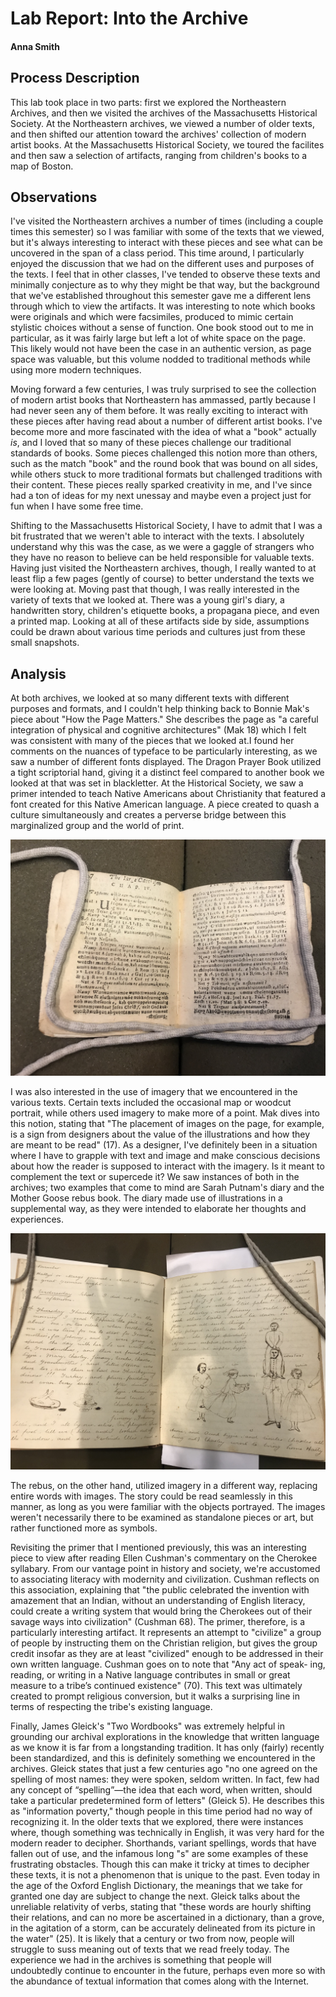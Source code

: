 # Lab Report: Into the Archive

#### Anna Smith

## Process Description

This lab took place in two parts: first we explored the Northeastern Archives, and then we visited the archives of the Massachusetts Historical Society. At the Northeastern archives, we viewed a number of older texts, and then shifted our attention toward the archives' collection of modern artist books. At the Massachusetts Historical Society, we toured the facilites and then saw a selection of artifacts, ranging from children's books to a map of Boston. 

## Observations

I've visited the Northeastern archives a number of times (including a couple times this semester) so I was familiar with some of the texts that we viewed, but it's always interesting to interact with these pieces and see what can be uncovered in the span of a class period. This time around, I particularly enjoyed the discussion that we had on the different uses and purposes of the texts. I feel that in other classes, I've tended to observe these texts and minimally conjecture as to why they might be that way, but the background that we've established throughout this semester gave me a different lens through which to view the artifacts. It was interesting to note which books were originals and which were facsimiles, produced to mimic certain stylistic choices without a sense of function. One book stood out to me in particular, as it was fairly large but left a lot of white space on the page. This likely would not have been the case in an authentic version, as page space was valuable, but this volume nodded to traditional methods while using more modern techniques.

Moving forward a few centuries, I was truly surprised to see the collection of modern artist books that Northeastern has ammassed, partly because I had never seen any of them before. It was really exciting to interact with these pieces after having read about a number of different artist books. I've become more and more fascinated with the idea of what a "book" actually _is_, and I loved that so many of these pieces challenge our traditional standards of books. Some pieces challenged this notion more than others, such as the match "book" and the round book that was bound on all sides, while others stuck to more traditional formats but challenged traditions with their content. These pieces really sparked creativity in me, and I've since had a ton of ideas for my next unessay and maybe even a project just for fun when I have some free time. 

Shifting to the Massachusetts Historical Society, I have to admit that I was a bit frustrated that we weren't able to interact with the texts. I absolutely understand why this was the case, as we were a gaggle of strangers who they have no reason to believe can be held responsible for valuable texts. Having just visited the Northeastern archives, though, I really wanted to at least flip a few pages (gently of course) to better understand the texts we were looking at. Moving past that though, I was really interested in the variety of texts that we looked at. There was a young girl's diary, a handwritten story, children's etiquette books, a propagana piece, and even a printed map. Looking at all of these artifacts side by side, assumptions could be drawn about various time periods and cultures just from these small snapshots. 

## Analysis

At both archives, we looked at so many different texts with different purposes and formats, and I couldn't help thinking back to Bonnie Mak's piece about "How the Page Matters." She describes the page as "a careful integration of physical and cognitive architectures" (Mak 18) which I felt was consistent with many of the pieces that we looked at.I found her comments on the nuances of typeface to be particularly interesting, as we saw a number of different fonts displayed. The Dragon Prayer Book utilized a tight scriptorial hand, giving it a distinct feel compared to another book we looked at that was set in blackletter. At the Historical Society, we saw a primer intended to teach Native Americans about Christianity that featured a font created for this Native American language. A piece created to quash a culture simultaneously and creates a perverse bridge between this marginalized group and the world of print. 

![Mass. Historical Society Indian Primer](/images/IndianPrimer.jpg)


I was also interested in the use of imagery that we encountered in the various texts. Certain texts included the occasional map or woodcut portrait, while others used imagery to make more of a point. Mak dives into this notion, stating that "The placement of images on the page, for example, is a sign from designers about the value of the illustrations and how they are meant to be read" (17). As a designer, I've definitely been in a situation where I have to grapple with text and image and make conscious decisions about how the reader is supposed to interact with the imagery. Is it meant to complement the text or supercede it? We saw instances of both in the archives; two examples that come to mind are Sarah Putnam's diary and the Mother Goose rebus book. The diary made use of illustrations in a supplemental way, as they were intended to elaborate her thoughts and experiences. 

![Mass. Historical Society Sarah Gooll Putnam's Diary](/images/SarahPutnamDiary.jpg) 

The rebus, on the other hand, utilized imagery in a different way, replacing entire words with images. The story could be read seamlessly in this manner, as long as you were familiar with the objects portrayed. The images weren't necessarily there to be examined as standalone pieces or art, but rather functioned more as symbols.

Revisiting the primer that I mentioned previously, this was an interesting piece to view after reading Ellen Cushman's commentary on the Cherokee syllabary. From our vantage point in history and society, we're accustomed to associating literacy with modernity and civilization. Cushman reflects on this association, explaining that "the public celebrated the invention with amazement that an Indian, without an understanding of English literacy, could create a writing system that would bring the Cherokees out of their savage ways into civilization" (Cushman 68). The primer, therefore, is a particularly interesting artifact. It represents an attempt to "civilize" a group of people by instructing them on the Christian religion, but gives the group credit insofar as they are at least "civilized" enough to be addressed in their own written language. Cushman goes on to note that "Any act of speak- ing, reading, or writing in a Native language contributes in small or great measure to a tribe’s continued existence" (70). This text was ultimately created to prompt religious conversion, but it walks a surprising line in terms of respecting the tribe's existing language. 

Finally, James Gleick's "Two Wordbooks" was extremely helpful in grounding our archival explorations in the knowledge that written language as we know it is far from a longstanding tradition. It has only (fairly) recently been standardized, and this is definitely something we encountered in the archives. Gleick states that just a few centuries ago "no one agreed on the spelling of most names: they were spoken, seldom written. In fact, few had any concept of “spelling”—the idea that each word, when written, should take a particular predetermined form of letters" (Gleick 5). He describes this as "information poverty," though people in this time period had no way of recognizing it. In the older texts that we explored, there were instances where, though something was technically in English, it was very hard for the modern reader to decipher. Shorthands, variant spellings, words that have fallen out of use, and the infamous long "s" are some examples of these frustrating obstacles. Though this can make it tricky at times to decipher these texts, it is not a phenomenon that is unique to the past. Even today in the age of the Oxford English Dictionary, the meanings that we take for granted one day are subject to change the next. Gleick talks about the unreliable relativity of verbs, stating that "these words are hourly shifting their relations, and can no more be ascertained in a dictionary, than a grove, in the agitation of a storm, can be accurately delineated from its picture in the water" (25). It is likely that a century or two from now, people will struggle to suss meaning out of texts that we read freely today. The experience we had in the archives is something that people will undoubtedly continue to encounter in the future, perhaps even more so with the abundance of textual information that comes along with the Internet.